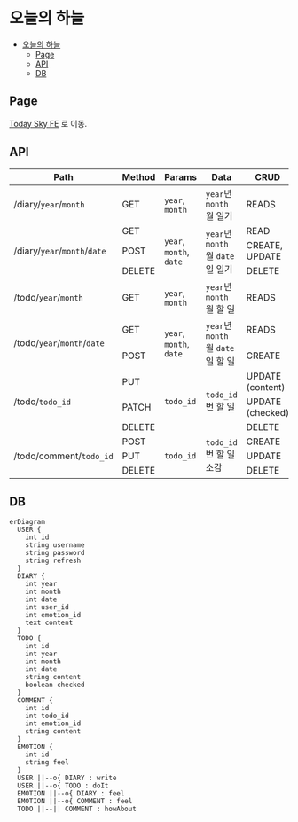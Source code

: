# 오늘의 하늘

- [오늘의 하늘](#오늘의-하늘)
  - [Page](#page)
  - [API](#api)
  - [DB](#db)

## Page

[Today Sky FE](https://github.com/2chanhaeng/today-sky-fe) 로 이동.

## API

<table>
  <thead>
    <tr>
      <th>Path</th>
      <th>Method</th>
      <th>Params</th>
      <th>Data</th>
      <th>CRUD</th>
    </tr>
  </thead>
  <tbody>
    <tr>
      <td>/diary/<code>year</code>/<code>month</code></td>
      <td>GET</td>
      <td><code>year</code>, <code>month</code></td>
      <td><code>year</code>년 <code>month</code> 월 일기</td>
      <td>READS</td>
    </tr>
    <tr>
      <td rowspan="3">/diary/<code>year</code>/<code>month</code>/<code>date</code></td>
      <td>GET</td>
      <td rowspan="3"><code>year</code>, <code>month</code>, <code>date</code></td>
      <td rowspan="3"><code>year</code>년 <code>month</code> 월 <code>date</code> 일 일기</td>
      <td>READ</td>
    </tr>
    <tr>
      <td>POST</td>
      <td>CREATE,<br />UPDATE</td>
    </tr>
    <tr>
      <td>DELETE</td>
      <td>DELETE</td>
    </tr>
    <tr>
      <td>/todo/<code>year</code>/<code>month</code></td>
      <td>GET</td>
      <td><code>year</code>, <code>month</code></td>
      <td><code>year</code>년 <code>month</code> 월 할 일</td>
      <td>READS</td>
    </tr>
    <tr>
      <td rowspan="2">/todo/<code>year</code>/<code>month</code>/<code>date</code></td>
      <td>GET</td>
      <td rowspan="2"><code>year</code>, <code>month</code>, <code>date</code></td>
      <td rowspan="2"><code>year</code>년 <code>month</code> 월 <code>date</code> 일 할 일</td>
      <td>READS</td>
    </tr>
    <tr>
      <td>POST</td>
      <td>CREATE</td>
    </tr>
    <tr>
      <td rowspan="3">/todo/<code>todo_id</code></td>
      <td>PUT</td>
      <td rowspan="3"><code>todo_id</code></td>
      <td rowspan="3"><code>todo_id</code>번 할 일</td>
      <td>UPDATE<br/>(content)</td>
    </tr>
    <tr>
      <td>PATCH</td>
      <td>UPDATE<br/>(checked)</td>
    </tr>
    <tr>
      <td>DELETE</td>
      <td>DELETE</td>
    </tr>
    <tr>
      <td rowspan="3">/todo/comment/<code>todo_id</code></td>
      <td>POST</td>
      <td rowspan="3"><code>todo_id</code></td>
      <td rowspan="3"><code>todo_id</code> 번 할 일 소감</td>
      <td>CREATE</td>
    </tr>
    <tr>
      <td>PUT</td>
      <td>UPDATE</td>
    </tr>
    <tr>
      <td>DELETE</td>
      <td>DELETE</td>
    </tr>
  </tbody>
</table>

## DB

```mermaid
erDiagram
  USER {
    int id
    string username
    string password
    string refresh
  }
  DIARY {
    int year
    int month
    int date
    int user_id
    int emotion_id
    text content
  }
  TODO {
    int id
    int year
    int month
    int date
    string content
    boolean checked
  }
  COMMENT {
    int id
    int todo_id
    int emotion_id
    string content
  }
  EMOTION {
    int id
    string feel
  }
  USER ||--o{ DIARY : write
  USER ||--o{ TODO : doIt
  EMOTION ||--o{ DIARY : feel
  EMOTION ||--o{ COMMENT : feel
  TODO ||--|| COMMENT : howAbout
```
